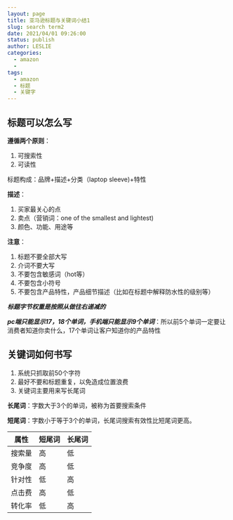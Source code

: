 ```yaml
---
layout: page
title: 亚马逊标题与关键词小结1
slug: search term2
date: 2021/04/01 09:26:00
status: publish
author: LESLIE
categories: 
  - amazon
  - 
tags: 
  - amazon
  - 标题
  - 关键字
---
```


## 标题可以怎么写

**遵循两个原则**：

1. 可搜索性
2. 可读性

标题构成：品牌+描述+分类（laptop sleeve)+特性

**描述**：

1. 买家最关心的点
2. 卖点（营销词：one of the smallest and lightest)
3. 颜色、功能、用途等

**注意**：

1. 标题不要全部大写
2. 介词不要大写
3. 不要包含敏感词（hot等）
4. 不要包含小符号
5. 不要包含产品特性，产品细节描述（比如在标题中解释防水性的级别等）



***标题字节权重是按照从做往右递减的***

***pc端只能显示17，18个单词，手机端只能显示9个单词***：所以前5个单词一定要让消费者知道你卖什么，17个单词让客户知道你的产品特性



## 关键词如何书写

1. 系统只抓取前50个字符
2. 最好不要和标题重复，以免造成位置浪费
3. 关键词主要用来写长尾词



**长尾词**：字数大于3个的单词，被称为首要搜索条件

**短尾词**：字数小于等于3个的单词，长尾词搜索有效性比短尾词更高。



| 属性   | 短尾词 | 长尾词 |
| ------ | ------ | ------ |
| 搜索量 | 高     | 低     |
| 竞争度 | 高     | 低     |
| 针对性 | 低     | 高     |
| 点击费 | 高     | 低     |
| 转化率 | 低     | 高     |


